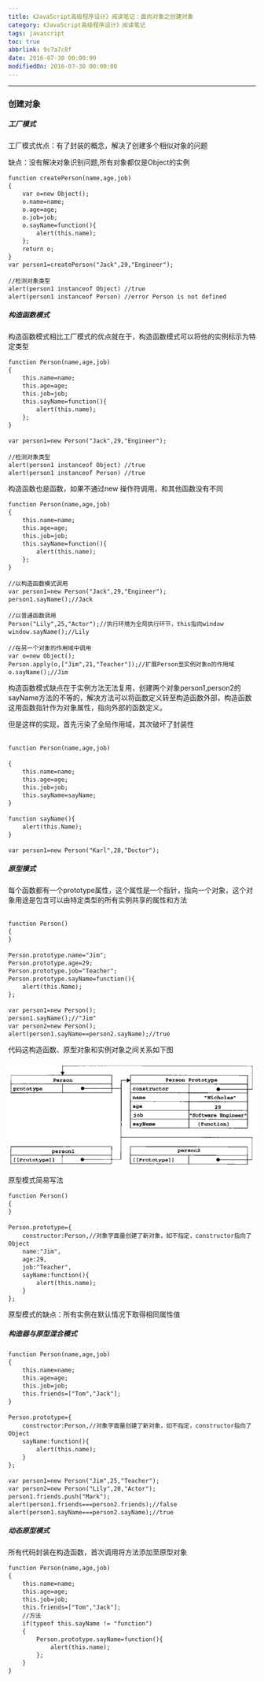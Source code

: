 ```yaml
---
title: 《JavaScript高级程序设计》阅读笔记：面向对象之创建对象
category: 《JavaScript高级程序设计》阅读笔记
tags: javascript
toc: true
abbrlink: 9c7a7c8f
date: 2016-07-30 00:00:00
modifiedOn: 2016-07-30 00:00:00
---
```


----------
### 创建对象
##### 工厂模式
工厂模式优点：有了封装的概念，解决了创建多个相似对象的问题

缺点：没有解决对象识别问题,所有对象都仅是Object的实例

```
function createPerson(name,age,job)
{
    var o=new Object();
    o.name=name;
    o.age=age;
    o.job=job;
    o.sayName=function(){
        alert(this.name);
    };
    return o;
}
var person1=createPerson("Jack",29,"Engineer");

//检测对象类型
alert(person1 instanceof Object) //true
alert(person1 instanceof Person) //error Person is not defined
```
##### 构造函数模式

构造函数模式相比工厂模式的优点就在于，构造函数模式可以将他的实例标示为特定类型

```
function Person(name,age,job)
{
    this.name=name;
    this.age=age;
    this.job=job;
    this.sayName=function(){
        alert(this.name);
    };
}

var person1=new Person("Jack",29,"Engineer");

//检测对象类型
alert(person1 instanceof Object) //true
alert(person1 instanceof Person) //true
```

构造函数也是函数，如果不通过new 操作符调用，和其他函数没有不同

```
function Person(name,age,job)
{
    this.name=name;
    this.age=age;
    this.job=job;
    this.sayName=function(){
        alert(this.name);
    };
}

//以构造函数模式调用
var person1=new Person("Jack",29,"Engineer");
person1.sayName();//Jack

//以普通函数调用
Person("Lily",25,"Actor");//执行环境为全局执行环节，this指向window
window.sayName();//Lily

//在另一个对象的作用域中调用
var o=new Object();
Person.apply(o,["Jim",21,"Teacher"]);//扩展Person至实例对象o的作用域
o.sayName();//Jim
```

构造函数模式缺点在于实例方法无法复用，创建两个对象person1,person2的sayName方法的不等的，解决方法可以将函数定义转至构造函数外部，构造函数这用函数指针作为对象属性，指向外部的函数定义。

但是这样的实现，首先污染了全局作用域，其次破坏了封装性

```

function Person(name,age,job)

{
    this.name=name;
    this.age=age;
    this.job=job;
    this.sayName=sayName;
}

function sayName(){
    alert(this.Name);
}

var person1=new Person("Karl",28,"Doctor");
```
##### 原型模式

每个函数都有一个prototype属性，这个属性是一个指针，指向一个对象，这个对象用途是包含可以由特定类型的所有实例共享的属性和方法

```

function Person()
{    
}

Person.prototype.name="Jim";
Person.prototype.age=29;
Person.prototype.job="Teacher";
Person.prototype.sayName=function(){
    alert(this.Name);
};

var person1=new Person();
person1.sayName();//"Jim"
var person2=new Person();
alert(person1.sayName==person2.sayName);//true
```

代码这构造函数、原型对象和实例对象之间关系如下图

![](/img/面向对象之创建对象.png)




原型模式简易写法

```
function Person()
{    
}

Person.prototype={
    constructor:Person,//对象字面量创建了新对象，如不指定，constructor指向了Object
    name:"Jim",
    age:29,
    job:"Teacher",
    sayName:function(){
        alert(this.name);
    }
};

```

原型模式的缺点：所有实例在默认情况下取得相同属性值

##### 构造器与原型混合模式
```
function Person(name,age,job)
{    
    this.name=name;
    this.age=age;
    this.job=job;
    this.friends=["Tom","Jack"];
}

Person.prototype={
    constructor:Person,//对象字面量创建了新对象，如不指定，constructor指向了Object
    sayName:function(){
        alert(this.name);
    }
};

var person1=new Person("Jim",25,"Teacher");
var person2=new Person("Lily",20,"Actor");
person1.friends.push("Mark");
alert(person1.friends===person2.friends);//false
alert(person1.sayName===person2.sayName);//true
```
##### 动态原型模式
所有代码封装在构造函数，首次调用将方法添加至原型对象

```
function Person(name,age,job)
{    
    this.name=name;
    this.age=age;
    this.job=job;
    this.friends=["Tom","Jack"];
    //方法
    if(typeof this.sayName != "function")
    {
        Person.prototype.sayName=function(){
            alert(this.name);
        };
    }
}

```

